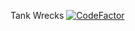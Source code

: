 Tank Wrecks
[![CodeFactor](https://www.codefactor.io/repository/github/ninito-gamedev/tank-wrecks/badge?s=c130fb41c8b8b01d81d585741120879a854e0291)](https://www.codefactor.io/repository/github/ninito-gamedev/tank-wrecks)
